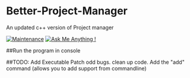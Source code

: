 # Better-Project-Manager
An updated c++ version of Project manager

[![Maintenance](https://img.shields.io/badge/Maintained%3F-yes-green.svg)](https://GitHub.com/RyanD524/Better-Project-Manager)
[![Ask Me Anything !](https://img.shields.io/badge/Ask%20me-anything-1abc9c.svg)](https://GitHub.com/RyanD524/RyanD524)

##Run the program in console


##TODO:
  Add Executable
  Patch odd bugs.
  clean up code.
  Add the "add" command (allows you to add support from commandline)
